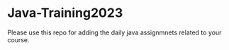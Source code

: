 # Java-Training2023
Please use this repo for adding the daily java assignmnets related to your course.
